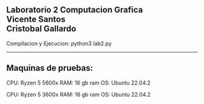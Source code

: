 Laboratorio 2 Computacion Grafica <br>
Vicente Santos <br>
Cristobal Gallardo
-------------------------
Compilacion y Ejecucion: python3 lab2.py

------------------
Maquinas de pruebas:
------------------
CPU: Ryzen 5 5600x
RAM: 16 gb ram
OS: Ubuntu 22.04.2

CPU: Ryzen 5 3600x
RAM: 16 gb ram
OS: Ubuntu 22.04.2

